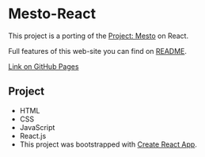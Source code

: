 # Mesto-React
This project is a porting of the [Project: Mesto](https://github.com/ShamankaS/mesto) on React.

Full features of this web-site you can find on [README](https://github.com/ShamankaS/mesto#readme).

[Link on GitHub Pages](https://shamankas.github.io/mesto-react/)

## Project
* HTML
* CSS
* JavaScript
* React.js
* This project was bootstrapped with [Create React App](https://github.com/facebook/create-react-app).
